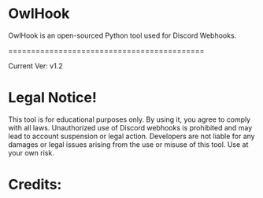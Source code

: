 # OwlHook
OwlHook is an open-sourced Python tool used for Discord Webhooks.

===========================================

Current Ver: v1.2
# Legal Notice!

This tool is for educational purposes only. By using it, you agree to comply with all laws. Unauthorized use of Discord webhooks is prohibited and may lead to account suspension or legal action.
Developers are not liable for any damages or legal issues arising from the use or misuse of this tool. Use at your own risk.

# Credits:

